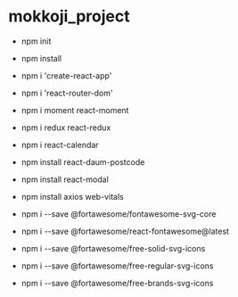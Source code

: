 # mokkoji_project
+ npm init

+ npm install

+ npm i 'create-react-app'

+ npm i 'react-router-dom'

+ npm i moment react-moment

+ npm i redux react-redux

+ npm i react-calendar

+ npm install react-daum-postcode

+ npm install react-modal

+ npm install axios web-vitals

+ npm i --save @fortawesome/fontawesome-svg-core

+ npm i --save @fortawesome/react-fontawesome@latest

+ npm i --save @fortawesome/free-solid-svg-icons

+ npm i --save @fortawesome/free-regular-svg-icons

+ npm i --save @fortawesome/free-brands-svg-icons

